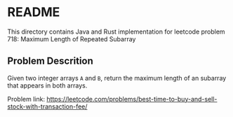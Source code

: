 # README

This directory contains Java and Rust implementation for leetcode problem 718: Maximum Length of Repeated Subarray

## Problem Descrition

Given two integer arrays `A` and `B`, return the maximum length of an subarray that appears in both arrays.




Problem link: https://leetcode.com/problems/best-time-to-buy-and-sell-stock-with-transaction-fee/
